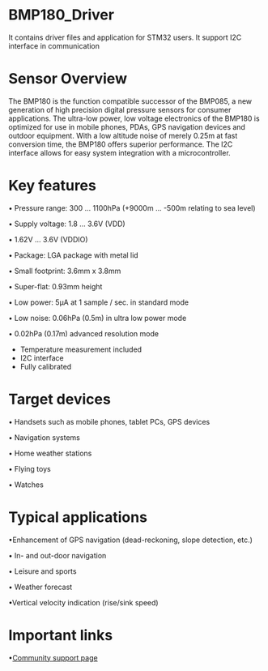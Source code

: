 # BMP180_Driver
 It contains driver files and application for STM32 users. It support I2C interface in communication

# Sensor Overview
The BMP180 is the function compatible successor of the BMP085, a new generation of high
precision digital pressure sensors for consumer applications.
The ultra-low power, low voltage electronics of the BMP180 is optimized for use in mobile phones,
PDAs, GPS navigation devices and outdoor equipment. With a low altitude noise of merely 0.25m at
fast conversion time, the BMP180 offers superior performance. The I2C interface allows for easy
system integration with a microcontroller. 

# Key features
• Pressure range: 300 ... 1100hPa (+9000m ... -500m relating to sea level)

• Supply voltage: 1.8 ... 3.6V (VDD)

• 1.62V ... 3.6V (VDDIO)

• Package: LGA package with metal lid

• Small footprint: 3.6mm x 3.8mm

• Super-flat: 0.93mm height

• Low power: 5µA at 1 sample / sec. in standard mode

• Low noise: 0.06hPa (0.5m) in ultra low power mode

• 0.02hPa (0.17m) advanced resolution mode

- Temperature measurement included
- I2C interface
- Fully calibrated


# Target devices 
• Handsets such as mobile phones, tablet PCs, GPS devices 

• Navigation systems

• Home weather stations 

• Flying toys 

• Watches

# Typical applications
•Enhancement of GPS navigation (dead-reckoning, slope detection, etc.)

• In- and out-door navigation

• Leisure and sports

• Weather forecast

•Vertical velocity indication (rise/sink speed)


# Important links
•[Community support page](https://community.bosch-sensortec.com/t5/MEMS-sensors-forum/bd-p/bst_community-mems-forum)




